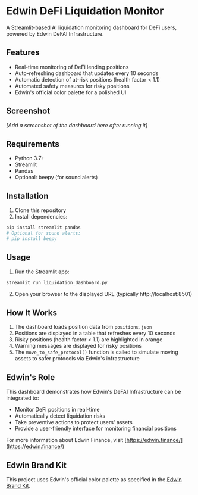 # Edwin DeFi Liquidation Monitor

A Streamlit-based AI liquidation monitoring dashboard for DeFi users, powered by Edwin DeFAI Infrastructure.

## Features

- Real-time monitoring of DeFi lending positions
- Auto-refreshing dashboard that updates every 10 seconds
- Automatic detection of at-risk positions (health factor < 1.1)
- Automated safety measures for risky positions
- Edwin's official color palette for a polished UI

## Screenshot

*[Add a screenshot of the dashboard here after running it]*

## Requirements

- Python 3.7+
- Streamlit
- Pandas
- Optional: beepy (for sound alerts)

## Installation

1. Clone this repository
2. Install dependencies:

```bash
pip install streamlit pandas
# Optional for sound alerts:
# pip install beepy
```

## Usage

1. Run the Streamlit app:

```bash
streamlit run liquidation_dashboard.py
```

2. Open your browser to the displayed URL (typically http://localhost:8501)

## How It Works

1. The dashboard loads position data from `positions.json`
2. Positions are displayed in a table that refreshes every 10 seconds
3. Risky positions (health factor < 1.1) are highlighted in orange
4. Warning messages are displayed for risky positions
5. The `move_to_safe_protocol()` function is called to simulate moving assets to safer protocols via Edwin's infrastructure

## Edwin's Role

This dashboard demonstrates how Edwin's DeFAI Infrastructure can be integrated to:

- Monitor DeFi positions in real-time
- Automatically detect liquidation risks
- Take preventive actions to protect users' assets
- Provide a user-friendly interface for monitoring financial positions

For more information about Edwin Finance, visit [https://edwin.finance/](https://edwin.finance/)

## Edwin Brand Kit

This project uses Edwin's official color palette as specified in the [Edwin Brand Kit](https://github.com/edwin-finance/brand-kit). 
